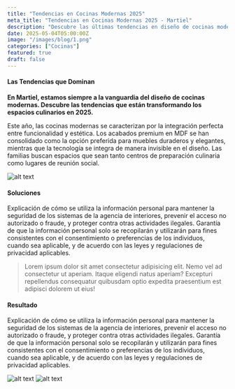 ```yaml
---
title: "Tendencias en Cocinas Modernas 2025"
meta_title: "Tendencias en Cocinas Modernas 2025 - Martiel"
description: "Descubre las últimas tendencias en diseño de cocinas modernas: desde acabados premium en MDF hasta soluciones de almacenamiento inteligentes."
date: 2025-05-04T05:00:00Z
image: "/images/blog/1.png"
categories: ["Cocinas"]
featured: true
draft: false
---
```


#### Las Tendencias que Dominan

**En Martiel, estamos siempre a la vanguardia del diseño de cocinas modernas. Descubre las tendencias que están transformando los espacios culinarios en 2025.**

Este año, las cocinas modernas se caracterizan por la integración perfecta entre funcionalidad y estética. Los acabados premium en MDF se han consolidado como la opción preferida para muebles duraderos y elegantes, mientras que la tecnología se integra de manera invisible en el diseño. Las familias buscan espacios que sean tanto centros de preparación culinaria como lugares de reunión social.

![alt text](/images/projects/a.png)

#### Soluciones

Explicación de cómo se utiliza la información personal para mantener la seguridad de los sistemas de la agencia de interiores, prevenir el acceso no autorizado o fraude, y proteger contra otras actividades ilegales. Garantía de que la información personal solo se recopilarán y utilizarán para fines consistentes con el consentimiento o preferencias de los individuos, cuando sea aplicable, y de acuerdo con las leyes y regulaciones de privacidad aplicables.

> Lorem ipsum dolor sit amet consectetur adipisicing elit. Nemo vel ad consectetur ut aperiam. Itaque eligendi natus aperiam? Excepturi repellendus consequatur quibusdam optio expedita praesentium est adipisci dolorem ut eius!

#### Resultado

Explicación de cómo se utiliza la información personal para mantener la seguridad de los sistemas de la agencia de interiores, prevenir el acceso no autorizado o fraude, y proteger contra otras actividades ilegales. Garantía de que la información personal solo se recopilarán y utilizarán para fines consistentes con el consentimiento o preferencias de los individuos, cuando sea aplicable, y de acuerdo con las leyes y regulaciones de privacidad aplicables.

![alt text](/images/projects/b.png)
![alt text](/images/projects/c.png)

